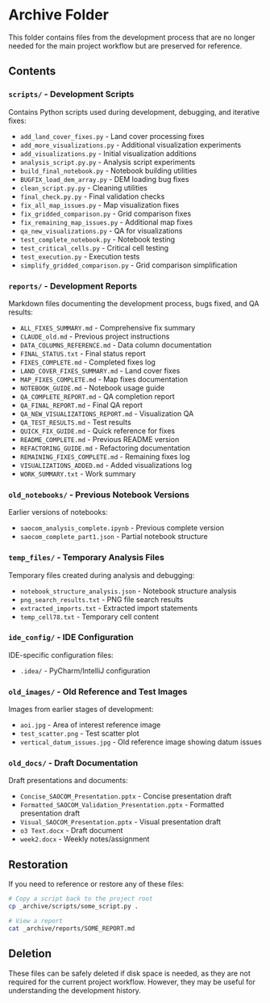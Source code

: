 # Archive Folder

This folder contains files from the development process that are no longer needed for the main project workflow but are preserved for reference.

## Contents

### `scripts/` - Development Scripts
Contains Python scripts used during development, debugging, and iterative fixes:
- `add_land_cover_fixes.py` - Land cover processing fixes
- `add_more_visualizations.py` - Additional visualization experiments
- `add_visualizations.py` - Initial visualization additions
- `analysis_script.py.py` - Analysis script experiments
- `build_final_notebook.py` - Notebook building utilities
- `BUGFIX_load_dem_array.py` - DEM loading bug fixes
- `clean_script.py.py` - Cleaning utilities
- `final_check.py.py` - Final validation checks
- `fix_all_map_issues.py` - Map visualization fixes
- `fix_gridded_comparison.py` - Grid comparison fixes
- `fix_remaining_map_issues.py` - Additional map fixes
- `qa_new_visualizations.py` - QA for visualizations
- `test_complete_notebook.py` - Notebook testing
- `test_critical_cells.py` - Critical cell testing
- `test_execution.py` - Execution tests
- `simplify_gridded_comparison.py` - Grid comparison simplification

### `reports/` - Development Reports
Markdown files documenting the development process, bugs fixed, and QA results:
- `ALL_FIXES_SUMMARY.md` - Comprehensive fix summary
- `CLAUDE_old.md` - Previous project instructions
- `DATA_COLUMNS_REFERENCE.md` - Data column documentation
- `FINAL_STATUS.txt` - Final status report
- `FIXES_COMPLETE.md` - Completed fixes log
- `LAND_COVER_FIXES_SUMMARY.md` - Land cover fixes
- `MAP_FIXES_COMPLETE.md` - Map fixes documentation
- `NOTEBOOK_GUIDE.md` - Notebook usage guide
- `QA_COMPLETE_REPORT.md` - QA completion report
- `QA_FINAL_REPORT.md` - Final QA report
- `QA_NEW_VISUALIZATIONS_REPORT.md` - Visualization QA
- `QA_TEST_RESULTS.md` - Test results
- `QUICK_FIX_GUIDE.md` - Quick reference for fixes
- `README_COMPLETE.md` - Previous README version
- `REFACTORING_GUIDE.md` - Refactoring documentation
- `REMAINING_FIXES_COMPLETE.md` - Remaining fixes log
- `VISUALIZATIONS_ADDED.md` - Added visualizations log
- `WORK_SUMMARY.txt` - Work summary

### `old_notebooks/` - Previous Notebook Versions
Earlier versions of notebooks:
- `saocom_analysis_complete.ipynb` - Previous complete version
- `saocom_complete_part1.json` - Partial notebook structure

### `temp_files/` - Temporary Analysis Files
Temporary files created during analysis and debugging:
- `notebook_structure_analysis.json` - Notebook structure analysis
- `png_search_results.txt` - PNG file search results
- `extracted_imports.txt` - Extracted import statements
- `temp_cell78.txt` - Temporary cell content

### `ide_config/` - IDE Configuration
IDE-specific configuration files:
- `.idea/` - PyCharm/IntelliJ configuration

### `old_images/` - Old Reference and Test Images
Images from earlier stages of development:
- `aoi.jpg` - Area of interest reference image
- `test_scatter.png` - Test scatter plot
- `vertical_datum_issues.jpg` - Old reference image showing datum issues

### `old_docs/` - Draft Documentation
Draft presentations and documents:
- `Concise_SAOCOM_Presentation.pptx` - Concise presentation draft
- `Formatted_SAOCOM_Validation_Presentation.pptx` - Formatted presentation draft
- `Visual_SAOCOM_Presentation.pptx` - Visual presentation draft
- `o3 Text.docx` - Draft document
- `week2.docx` - Weekly notes/assignment

## Restoration

If you need to reference or restore any of these files:

```bash
# Copy a script back to the project root
cp _archive/scripts/some_script.py .

# View a report
cat _archive/reports/SOME_REPORT.md
```

## Deletion

These files can be safely deleted if disk space is needed, as they are not required for the current project workflow. However, they may be useful for understanding the development history.

